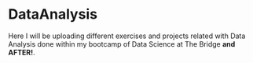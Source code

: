 # DataAnalysis
Here I will be uploading different exercises and projects related with Data Analysis done within my bootcamp of Data Science at The Bridge **and AFTER!**.
